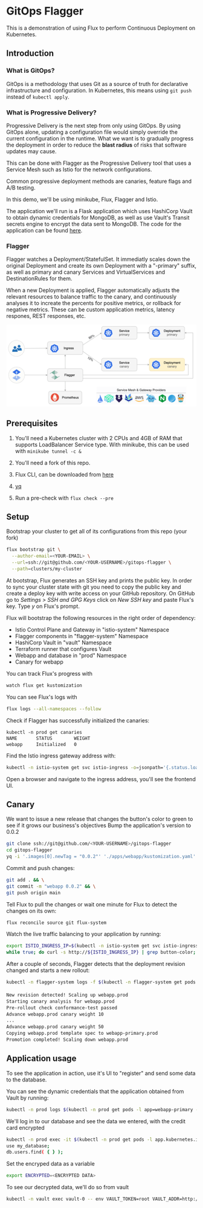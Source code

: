 # GitOps Flagger

This is a demonstration of using Flux to perform Continuous Deployment on Kubernetes.


## Introduction

### What is GitOps?

GitOps is a methodology that uses Git as a source of truth for declarative infrastructure and configuration. In Kubernetes, this means using `git push` instead of `kubectl apply`.

### What is Progressive Delivery?

Progressive Delivery is the next step from only using GitOps. By using GitOps alone, updating a configuration file would simply override the current configuration in the runtime. What we want is to gradually progress the deployment in order to reduce the **blast radius** of risks that software updates may cause.

This can be done with Flagger as the Progressive Delivery tool that uses a Service Mesh such as Istio for the network configurations.

Common progressive deployment methods are canaries, feature flags and A/B testing.

In this demo, we'll be using minikube, Flux, Flagger and Istio. 

The application we'll run is a Flask application which uses HashiCorp Vault to obtain dynamic credentials for MongoDB, as well as use Vault's Transit secrets engine to encrypt the data sent to MongoDB.
The code for the application can be found [here](https://github.com/raakatz/vault-mongodb).

### Flagger

Flagger watches a Deployment/StatefulSet. It immediatly scales down the original Deployment and create its own Deployment with a "-primary" suffix, as well as primary and canary Services and VirtualServices and DestinationRules for them.

When a new Deployment is applied, Flagger automatically adjusts the relevant resources to balance traffic to the canary, and continuously analyses it to increate the percents for positive metrics, or rollback for negative metrics. These can be custom application metrics, latency respones, REST responses, etc.

![Flagger Overview](/docs/images/flagger-overview.png)

## Prerequisites

1. You'll need a Kubernetes cluster with 2 CPUs and 4GB of RAM that supports LoadBalancer Service type. With minikube, this can be used with `minikube tunnel -c &`

2. You'll need a fork of this repo.

3. Flux CLI, can be downloaded from [here](https://fluxcd.io/flux/cmd/)

4. [yq](https://github.com/mikefarah/yq)

5. Run a pre-check with `flux check --pre`

## Setup

Bootstrap your cluster to get all of its configurations from this repo (your fork)

```bash
flux bootstrap git \
  --author-email=<YOUR-EMAIL> \
  --url=ssh://git@github.com/<YOUR-USERNAME>/gitops-flagger \
  --path=clusters/my-cluster
```

At bootstrap, Flux generates an SSH key and prints the public key.
In order to sync your cluster state with git you need to copy the public key and create a deploy key with write 
access on your GitHub repository. On GitHub go to _Settings > SSH and GPG Keys_ click on _New SSH key_ and paste Flux's key.
Type _y_ on Flux's prompt.

Flux will bootstrap the following resources in the right order of dependency:
* Istio Control Plane and Gateway in "istio-system" Namespace
* Flagger components in "flagger-system" Namespace
* HashiCorp Vault in "vault" Namespace
* Terraform runner that configures Vault
* Webapp and database in "prod" Namespace
* Canary for webapp

You can track Flux's progress with

```bash
watch flux get kustomization
```

You can see Flux's logs with

```bash
flux logs --all-namespaces --follow
```

Check if Flagger has successfully initialized the canaries: 

```
kubectl -n prod get canaries
NAME       STATUS        WEIGHT
webapp     Initialized   0
```

Find the Istio ingress gateway address with:

```bash
kubectl -n istio-system get svc istio-ingress -o=jsonpath='{.status.loadBalancer.ingress[0].ip}'
```

Open a browser and navigate to the ingress address, you'll see the frontend UI.

## Canary

We want to issue a new release that changes the button's color to green to see if it grows our business's objectives
Bump the application's version to 0.0.2

```bash
git clone ssh://git@github.com/<YOUR-USERNAME>/gitops-flagger
cd gitops-flagger
yq -i '.images[0].newTag = "0.0.2"' './apps/webapp/kustomization.yaml'
```

Commit and push changes:

```bash
git add . && \
git commit -m "webapp 0.0.2" && \
git push origin main
```

Tell Flux to pull the changes or wait one minute for Flux to detect the changes on its own:

```bash
flux reconcile source git flux-system
```

Watch the live traffic balancing to your application by running:
```bash
export ISTIO_INGRESS_IP=$(kubectl -n istio-system get svc istio-ingress -o=jsonpath='{.status.loadBalancer.ingress[0].ip}')
while true; do curl -s http://${ISTIO_INGRESS_IP} | grep button-color; sleep 1; done
```

After a couple of seconds, Flagger detects that the deployment revision changed and starts a new rollout:

```bash
kubectl -n flagger-system logs -f $(kubectl -n flagger-system get pods -l app.kubernetes.io/name=flagger -o name)

New revision detected! Scaling up webapp.prod
Starting canary analysis for webapp.prod
Pre-rollout check conformance-test passed
Advance webapp.prod canary weight 10
...
Advance webapp.prod canary weight 50
Copying webapp.prod template spec to webapp-primary.prod
Promotion completed! Scaling down webapp.prod
```

## Application usage

To see the application in action, use it's UI to "register" and send some data to the database.

You can see the dynamic credentials that the application obtained from Vault by running:

```bash
kubectl -n prod logs $(kubectl -n prod get pods -l app=webapp-primary -o jsonpath="{.items[0].metadata.name}")
```

We'll log in to our database and see the data we entered, with the credit card encrypted

```bash
kubectl -n prod exec -it $(kubectl -n prod get pods -l app.kubernetes.io/component=mongodb -o jsonpath="{.items[0].metadata.name}") -- mongosh -u <user> -p <password> --authenticationDatabase my_database
use my_database;
db.users.find( { } );
```

Set the encryped data as a variable
```bash
export ENCRYPTED=<ENCRYPTED DATA>
```

To see our decrypted data, we'll do so from vault
```bash
kubectl -n vault exec vault-0 -- env VAULT_TOKEN=root VAULT_ADDR=http://localhost:8200 vault write -field=plaintext transit/decrypt/my-key ciphertext=${ENCRYPTED} | base64 -d
```
